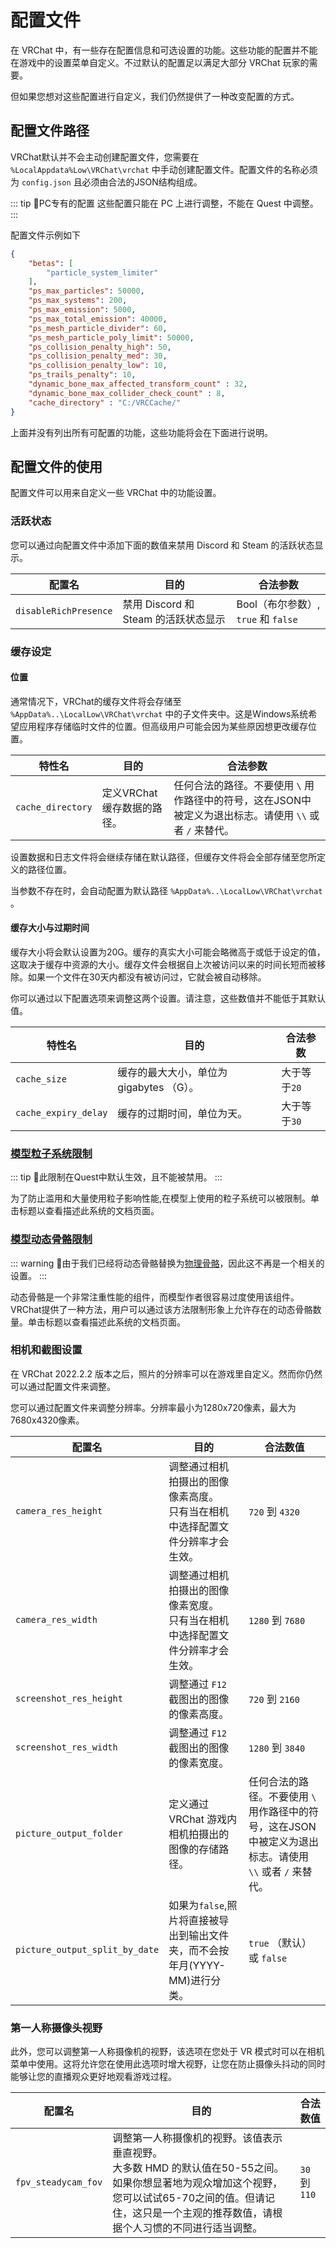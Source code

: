 # 配置文件

在 VRChat 中，有一些存在配置信息和可选设置的功能。这些功能的配置并不能在游戏中的设置菜单自定义。不过默认的配置足以满足大部分 VRChat 玩家的需要。

但如果您想对这些配置进行自定义，我们仍然提供了一种改变配置的方式。

## 配置文件路径

VRChat默认并不会主动创建配置文件，您需要在 `%LocalAppdata%Low\VRChat\vrchat` 中手动创建配置文件。配置文件的名称必须为 `config.json` 且必须由合法的JSON结构组成。

::: tip 📘PC专有的配置
这些配置只能在 PC 上进行调整，不能在 Quest 中调整。
:::

配置文件示例如下

```json
{
	"betas": [
		"particle_system_limiter"
	],
	"ps_max_particles": 50000,
	"ps_max_systems": 200,
	"ps_max_emission": 5000,
	"ps_max_total_emission": 40000,
	"ps_mesh_particle_divider": 60,
	"ps_mesh_particle_poly_limit": 50000,
	"ps_collision_penalty_high": 50,
	"ps_collision_penalty_med": 30,
	"ps_collision_penalty_low": 10,
	"ps_trails_penalty": 10,
	"dynamic_bone_max_affected_transform_count" : 32,
	"dynamic_bone_max_collider_check_count" : 8,
	"cache_directory" : "C:/VRCCache/"
}
```

上面并没有列出所有可配置的功能，这些功能将会在下面进行说明。

## 配置文件的使用

配置文件可以用来自定义一些 VRChat 中的功能设置。

### 活跃状态

您可以通过向配置文件中添加下面的数值来禁用 Discord 和 Steam 的活跃状态显示。

| 配置名                | 目的                                 | 合法参数                            |
| --------------------- | ------------------------------------ | ----------------------------------- |
| `disableRichPresence` | 禁用 Discord 和 Steam 的活跃状态显示 | Bool（布尔参数）, `true` 和 `false` |

### 缓存设定

#### 位置

通常情况下，VRChat的缓存文件将会存储至 `%AppData%..\LocalLow\VRChat\vrchat` 中的子文件夹中。这是Windows系统希望应用程序存储临时文件的位置。但高级用户可能会因为某些原因想更改缓存位置。

| 特性名            | 目的                       | 合法参数                                                                                                 |
| ----------------- | -------------------------- | -------------------------------------------------------------------------------------------------------- |
| `cache_directory` | 定义VRChat缓存数据的路径。 | 任何合法的路径。不要使用 `\` 用作路径中的符号，这在JSON中被定义为退出标志。请使用 `\\` 或者 `/` 来替代。 |

设置数据和日志文件将会继续存储在默认路径，但缓存文件将会全部存储至您所定义的路径位置。

当参数不存在时，会自动配置为默认路径 `%AppData%..\LocalLow\VRChat\vrchat` 。

#### 缓存大小与过期时间

缓存大小将会默认设置为20G。缓存的真实大小可能会略微高于或低于设定的值，这取决于缓存中资源的大小。缓存文件会根据自上次被访问以来的时间长短而被移除。如果一个文件在30天内都没有被访问过，它就会被自动移除。

你可以通过以下配置选项来调整这两个设置。请注意，这些数值并不能低于其默认值。

| 特性名               | 目的                                     | 合法参数     |
| -------------------- | ---------------------------------------- | ------------ |
| `cache_size`         | 缓存的最大大小，单位为 gigabytes （G）。 | 大于等于`20` |
| `cache_expiry_delay` | 缓存的过期时间，单位为天。               | 大于等于`30` |

### [模型粒子系统限制](/docs.vrchat.com/SYSTEM/avatar-particle-system-limits.md)

::: tip
📘此限制在Quest中默认生效，且不能被禁用。
:::

为了防止滥用和大量使用粒子影响性能,在模型上使用的粒子系统可以被限制。单击标题以查看描述此系统的文档页面。

### [模型动态骨骼限制](/docs.vrchat.com/SYSTEM/avatar-dynamic-bone-limits.md)

::: warning
🚧由于我们已经将动态骨骼替换为[物理骨骼](/creators.vrchat.com/avatars/avatar-dynamics/physbones.md)，因此这不再是一个相关的设置。
:::

动态骨骼是一个非常注重性能的组件，而模型作者很容易过度使用该组件。VRChat提供了一种方法，用户可以通过该方法限制形象上允许存在的动态骨骼数量。单击标题以查看描述此系统的文档页面。

### 相机和截图设置

在 VRChat 2022.2.2 版本之后，照片的分辨率可以在游戏里自定义。然而你仍然可以通过配置文件来调整。

您可以通过配置文件来调整分辨率。分辨率最小为1280x720像素，最大为7680x4320像素。

| 配置名                         | 目的                                                                             | 合法数值                                                                                                 |
| ------------------------------ | -------------------------------------------------------------------------------- | -------------------------------------------------------------------------------------------------------- |
| `camera_res_height`            | 调整通过相机拍摄出的图像像素高度。<br>只有当在相机中选择配置文件分辨率才会生效。 | `720` 到 `4320`                                                                                          |
| `camera_res_width`             | 调整通过相机拍摄出的图像像素宽度。<br>只有当在相机中选择配置文件分辨率才会生效。 | `1280` 到 `7680`                                                                                         |
| `screenshot_res_height`        | 调整通过 `F12` 截图出的图像的像素高度。                                          | `720` 到 `2160`                                                                                          |
| `screenshot_res_width`         | 调整通过 `F12` 截图出的图像的像素宽度。                                          | `1280` 到 `3840`                                                                                         |
| `picture_output_folder`        | 定义通过 VRChat 游戏内相机拍摄出的图像的存储路径。                                     | 任何合法的路径。不要使用 `\` 用作路径中的符号，这在JSON中被定义为退出标志。请使用 `\\` 或者 `/` 来替代。 |
| `picture_output_split_by_date` | 如果为`false`,照片将直接被导出到输出文件夹，而不会按年月(YYYY-MM)进行分类。      | `true` （默认） 或 `false`                                                                               |

### 第一人称摄像头视野

此外，您可以调整第一人称摄像机的视野，该选项在您处于 VR 模式时可以在相机菜单中使用。这将允许您在使用此选项时增大视野，让您在防止摄像头抖动的同时能够让您的直播观众更好地观看游戏过程。

| 配置名              | 目的                                                                                                                                                                                                                | 合法数值      |
| ------------------- | ------------------------------------------------------------------------------------------------------------------------------------------------------------------------------------------------------------------- | ------------- |
| `fpv_steadycam_fov` | 调整第一人称摄像机的视野。该值表示垂直视野。<br>大多数 HMD 的默认值在50-55之间。如果你想显著地为观众增加这个视野，您可以试试65-70之间的值。但请记住，这只是一个主观的推荐数值，请根据个人习惯的不同进行适当调整。 | `30` 到 `110` |
